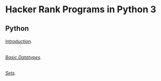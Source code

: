 # Hacker Rank Programs in Python 3

## Python
###### [Introduction](https://github.com/mitalishah25/hackerRank_problems/blob/master/introduction.py).
###### [Basic Datatypes](https://github.com/mitalishah25/hackerRank_problems/blob/master/basic_data_types.py).
###### [Sets](https://github.com/mitalishah25/hackerRank_problems/blob/master/set.py).
